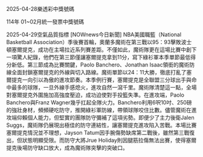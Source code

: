 
2025-04-28樂透彩中獎號碼

                                
114年 01~02月統一發票中獎號碼
                             
2025-04-29空氣品質指標
                              [NOWnews今日新聞] NBA美國職籃（National Basketball Association）季後賽首輪，奧蘭多魔術在第三戰以95：93擊敗波士頓塞爾提克，成功在主場拉近系列賽差距。不僅如此，魔術隊更在這場比賽中創下一項驚人紀錄，他們在第三節僅讓塞爾提克拿到11分，寫下綠衫軍本季單節最低得分新低。第三節成為比賽關鍵，Paolo Banchero、Jonathan Isaac領銜的魔術防線全面封鎖塞爾提克的外線與切入路線。魔術單節以24：11大勝，徹底打亂了塞爾提克一向引以為傲的進攻節奏。本季例行賽，塞爾提克是全聯盟三分球出手與命中最多的球隊，一旦外線手感熄火，進攻自然一瀉千里。魔術隊清楚這一點，全場對塞爾提克外圍施加高強度壓迫，成功迫使對手投籃失準。在進攻端，Paolo Banchero與Franz Wagner幾乎扛起全隊火力。Banchero利用6呎10吋、250磅的強壯身材，頻頻硬吃防守，推開綠衫軍防線，帶領球隊咬住比數。儘管魔術在進攻端仰賴個人能力，但堅實的團隊防守彌補了這項劣勢。即便少了主力後衛Jalen Suggs，魔術隊仍展現出極佳的防守連結性，讓塞爾提克進攻陷入苦戰。本場比賽塞爾提克情況並不理想，Jayson Tatum因手腕傷勢缺席第二戰後，雖然第三戰復出，但狀態明顯受限。而防守大將Jrue Holiday則因腿筋拉傷無法出賽，使得塞爾提克後場防守缺口放大，成為魔術隊突擊的突破口。